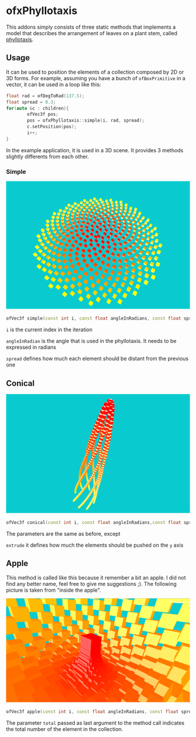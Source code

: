 # ofxPhyllotaxis

This addons simply consists of three static methods that implements a model that describes the arrangement of leaves on a plant stem, called <a href="https://en.wikipedia.org/wiki/Phyllotaxis">phyllotaxis</a>.


## Usage
It can be used to position the elements of a collection composed by 2D or 3D forms. For example, assuming you have a bunch of `ofBoxPrimitive` in a vector, it can be used in a loop like this:

```cpp
float rad = ofDegToRad(137.5);
float spread = 0.3;
for(auto &c : children){
		ofVec3f pos;
		pos = ofxPhyllotaxis::simple(i, rad, spread);
		c.setPosition(pos);
		i++;
}
```

In the example application, it is used in a 3D scene. It provides 3 methods slightly differents from each other.

### Simple

![simple](img/1.png)

```cpp
ofVec3f simple(const int i, const float angleInRadians, const float spread)
```

`i` is the current index in the iteration

`angleInRadian` is the angle that is used in the phyllotaxis. It needs to be expressed in radians

`spread` defines how much each element should be distant from the previous one

## Conical

![conical](img/2.png)

```cpp
ofVec3f conical(const int i, const float angleInRadians,const float spread, const float extrude){
```

The parameters are the same as before, except

`extrude` it defines how much the elements should be pushed on the `y` axis

## Apple

This method is called like this because it remember a bit an apple. I did not find any better name, feel free to give me suggestions ;).
The following picture is taken from "inside the apple".

![apple](img/3.png)

```cpp
ofVec3f apple(const int i, const float angleInRadians, const float spread, const int total)
```

The parameter `total` passed as last argument to the method call indicates the total number of the element in the collection. 

